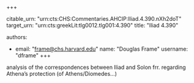 +++


citable_urn: "urn:cts:CHS:Commentaries.AHCIP:Iliad.4.390.nXh2doT"
target_urn: "urn:cts:greekLit:tlg0012.tlg001:4.390"
title: "Iliad 4.390"

authors:
- email: "frame@chs.harvard.edu"
  name: "Douglas Frame"
  username: "dframe"
+++

<p>analysis of the correspondences between Iliad and Solon frr. regarding Athena’s protection (of Athens/Diomedes…)</p>